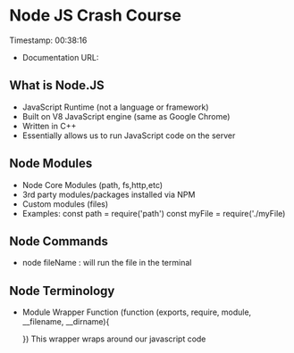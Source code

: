 # Node JS Crash Course
Timestamp: 00:38:16
- Documentation URL: 

## What is Node.JS
- JavaScript Runtime (not a language or framework)
- Built on V8 JavaScript engine (same as Google Chrome)
- Written in C++
- Essentially allows us to run JavaScript code on the server

## Node Modules
- Node Core Modules (path, fs,http,etc)
- 3rd party modules/packages installed via NPM
- Custom modules (files)
- Examples:
const path = require('path')
const myFile = require('./myFile)

## Node Commands
- node fileName : will run the file in the terminal

## Node Terminology
- Module Wrapper Function
    (function (exports, require, module, __filename, __dirname){

    })
This wrapper  wraps around our javascript code